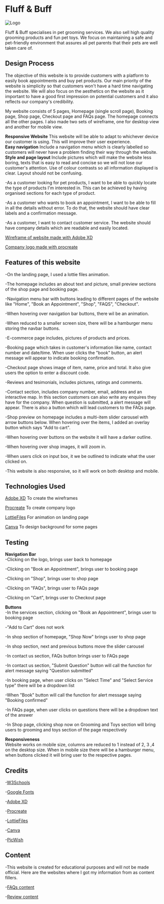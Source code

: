 

# Fluff & Buff

![Logo](https://blogger.googleusercontent.com/img/b/R29vZ2xl/AVvXsEjSyio-ib1qpjxqLVcbUCdsfNp4F1uLbAlNWv8-p-4Ke4zxjlmoDzrFCzK4o8kPRpAD2szjEHR0L3txZth9qtpDubkdLqMIs0AiuC5q4i2ChyvXCd4gAkY2HDEfqKL8EGnjm-_DQYdh9xQgUZMLERn8iwEPCpOI3jZS27vGJ3o2q_WDGazx6Esu549DjA/s320/IMG_0907.PNG)

Fluff & Buff specialises in pet grooming services. We also sell high quality grooming products and fun pet toys. We focus on maintaining a safe and pet-friendly environment that assures all pet parents that their pets are well taken care of.
 
## Design Process
 
The objective of this website is to provide customers with a platform to easily book appointments and buy pet products. Our main priority of the website is simplicity so that customers won't have a hard time navigating the website. We will also focus on the aesthetics on the website as it important to have a good first impression on potential customers and it also reflects our company's credibility. 

My website consists of 5 pages, Homepage (single scroll page), Booking page, Shop page, Checkout page and FAQs page. The homepage connects all the other pages. I also made two sets of wireframe, one for desktop view and another for mobile view. 

__Responsive Website__
This website will be able to adapt to whichever device our customer is using. This will improve their user experience.<br>
__Easy navigation__
Include a navigation menu which is clearly labelled so customers will never have a problem finding their way through the website.<br>
__Style and page layout__
Include pictures which will make the website less boring, texts that is easy to read and concise so we will not lose our customer's attention. Use of colour contrasts so all information displayed is clear. Layout should not be confusing.<br>

-As a customer looking for pet products, I want to be able to quickly locate the type of products I'm interested in. This can be achieved by having organised sections for each type of product.

-As a customer who wants to book an appointment, I want to be able to fill in all the details without error. To do that, the website should have clear labels and a confirmation message.

-As a customer, I want to contact customer service. The website should have company details which are readable and easily located.

[Wireframe of website made with Adobe XD](https://xd.adobe.com/view/1f75e03f-f8cf-41dd-bc9a-0f95bb744154-4a26/)

[Company logo made with procreate](https://photos.google.com/photo/AF1QipO6g--x7Kg1yOMC6Qiw6nOtpY-4tD-EISvebk2Z)

## Features of this website

-On the landing page, I used a lottie files animation.

-The homepage includes an about text and picture, small preview sections of the shop page and booking page.

-Navigation menu bar with buttons leading to different pages of the website like "Home", "Book an Appointment", "Shop", "FAQS", "Checkout".

-When hovering over navigation bar buttons, there wil be an animation.

-When reduced to a smaller screen size, there will be a hamburger menu storing the navbar buttons.

-E-commerce page includes, pictures of products and prices.

-Booking page which takes in customer's information like name, contact number and date/time. When user clicks the "book" button, an alert message will appear to indicate booking confirmation.

-Checkout page shows image of item, name, price and total. It also give users the option to enter a discount code. 

-Reviews and tesimonials, includes pictures, ratings and comments.

-Contact section, includes company number, email, address and an interactive map. In this section customers can also write any enquires they have for the company. When question is submitted, a alert message will appear. There is also a button which will lead customers to the FAQs page.

-Shop preview on homepage includes a multi-item slider carousel with arrow buttons below. When hovering over the items, I added an overlay button which says "Add to cart". 

-When hovering over buttons on the website it will have a darker outline.

-When hovering over shop images, it will zoom in.

-When users click on input box, it we be outlined to indicate what the user clicked on.

-This website is also responsive, so it will work on both desktop and mobile. 

## Technologies Used

[Adobe XD](https://www.adobe.com/products/xd/learn/get-started.html)
To create the wireframes

[Procreate](https://procreate.art/)
To create company logo

[LottieFiles](https://lottiefiles.com/)
For animation on landing page

[Canva](https://www.canva.com/)
To design background for some pages

## Testing

__Navigation Bar__<br>
-Clicking on the logo, brings user back to homepage

-Clicking on "Book an Appointment", brings user to booking page

-Clicking on "Shop", brings user to shop page

-Clicking on "FAQs", brings user to FAQs page

-Clicking on "Cart", brings user to Checkout page

__Buttons__<br>
-In the services section, clicking on "Book an Appointment", brings user to booking page

-"Add to Cart" does not work

-In shop section of homepage, "Shop Now" brings user to shop page

-In shop section, next and previous buttons move the slider carousel

-In contact us section, FAQs button brings user to FAQs page

-In contact us section, "Submit Question" button will call the function for alert message saying "Question submitted"

-In booking page, when user clicks on "Select Time" and "Select Service type" there will be a dropdown list 

-When "Book" button will call the function for alert message saying "Booking confirmed" 

-In FAQs page, when user clicks on questions there will be a dropdown text of the answer

-In Shop page, clicking shop now on Grooming and Toys section will bring users to grooming and toys section of the page respectively

__Responsiveness__<br>
Website works on mobile size, columns are reduced to 1 instead of 2, 3 ,4 on the desktop size. When in mobile size there will be a hamburger menu, when buttons clicked it will bring user to the respective pages.

## Credits
-[W3Schools](https://www.w3schools.com/)

-[Google Fonts](https://fonts.google.com/)

-[Adobe XD](https://www.adobe.com/products/xd/learn/get-started.html)

-[Procreate](https://procreate.art/)

-[LottieFiles](https://lottiefiles.com/)

-[Canva](https://www.canva.com/)

-[PicWish](https://picwish.com/)

## Content
-This website is created for educational purposes and will not be made official. 
Here are the websites where I got my information from as content fillers.

-[FAQs content](https://www.pawsandclawsironmountain.com/faq)

-[Review content](https://www.thefurrville.com/?gclid=EAIaIQobChMI4_akpsva-wIViJFmAh1h4AMSEAAYASAAEgJLO_D_BwE)

